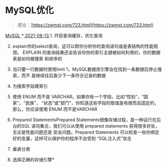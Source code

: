 <!--yml
category: 未分类
date: 0001-01-01 00:00:00
-->

# MySQL优化

> 原文：[https://zwmst.com/723.html](https://zwmst.com/723.html)

   [ *MySQL* ](https://zwmst.com/mysql)*[ <time datetime="2021-08-14T07:58:38+08:00"> 2021-08-13 </time> ](https://zwmst.com/723.html)  1.  开启查询缓存，优化查询

2.  explain你的select查询，这可以帮你分析你的查询语句或是表结构的性能瓶颈。 EXPLAIN 的查询结果还会告诉你你的索引主键被如何利用的，你的数据表是如何被搜索 和排序的

3.  当只要一行数据时使用limit 1，MySQL数据库引擎会在找到一条数据后停止搜索，而不 是继续往后查少下一条符合记录的数据

4.  为搜索字段建索引

5.  使用 ENUM 而不是 VARCHAR。如果你有一个字段，比如“性别”，“国家”，“民族”， “状态”或“部门”，你知道这些字段的取值是有限而且固定的，那么，你应该使用 ENUM 而不是VARCHAR

6.  Prepared StatementsPrepared Statements很像存储过程，是一种运行在后台的SQL 语句集合，我们可以从使用 prepared statements 获得很多好处，无论是性能问题还是 安全问题。Prepared Statements 可以检查一些你绑定好的变量，这样可以保护你的程序不会受到 “SQL注入式”攻击

7.  垂直分表

8.  选择正确的存储引擎*